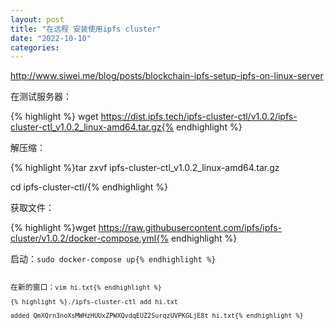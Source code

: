 ```yaml
---
layout: post
title: "在远程 安装使用ipfs cluster"
date: "2022-10-10"
categories: 
---
```

<p><a href="http://www.siwei.me/blog/posts/blockchain-ipfs-setup-ipfs-on-linux-server">http://www.siwei.me/blog/posts/blockchain-ipfs-setup-ipfs-on-linux-server</a></p>

<p>在测试服务器：</p>

{% highlight %}&nbsp;wget https://dist.ipfs.tech/ipfs-cluster-ctl/v1.0.2/ipfs-cluster-ctl_v1.0.2_linux-amd64.tar.gz{% endhighlight %}

<p>解压缩：</p>

{% highlight %}tar zxvf ipfs-cluster-ctl_v1.0.2_linux-amd64.tar.gz

cd ipfs-cluster-ctl/{% endhighlight %}

<p>获取文件：</p>

{% highlight %}wget https://raw.githubusercontent.com/ipfs/ipfs-cluster/v1.0.2/docker-compose.yml{% endhighlight %}

<pre>启动：<code>sudo docker-compose up{% endhighlight %}

<pre>在新的窗口：<code>vim hi.txt{% endhighlight %}

{% highlight %}./ipfs-cluster-ctl add hi.txt

added QmXQrn3noXsMWHzHUUxZPWXQvdqEUZ2SurqzUVPKGLjE8t hi.txt{% endhighlight %}

<p>&nbsp;</p>

<p>&nbsp;</p>

<p>&nbsp;</p>

